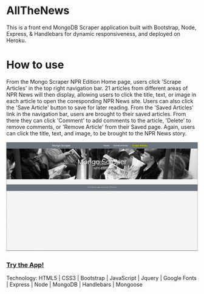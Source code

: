 # AllTheNews
This is a front end MongoDB Scraper application built with Bootstrap, Node, Express, & Handlebars for dynamic responsiveness, and deployed on Heroku.

# How to use
From the Mongo Scraper NPR Edition Home page, users click 'Scrape Articles' in the top right navigation bar.  21 articles from different areas of NPR News will then display, allowing users to click the title, text, or image in each article to open the coresponding NPR News site.  Users can also click the 'Save Article' button to save for later reading.  From the 'Saved Articles' link in the navigation bar, users are brought to their saved articles.  From there they can click 'Comment' to add comments to the article, 'Delete' to remove comments, or 'Remove Article' from their Saved page.  Again, users can click the title, text, and image, to be brought to the NPR News story.

[![alt text](./public/assets/images/MongoScraperGif.gif "BRGR App")](https://git.heroku.com/obscure-wildwood-64505.git/)

### [Try the App!](https://obscure-wildwood-64505.herokuapp.com/)

Technology: HTML5 | CSS3 | Bootstrap | JavaScript | Jquery | Google Fonts | Express | Node | MongoDB | Handlebars | Mongoose